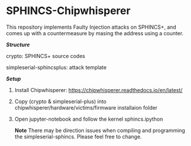 # SPHINCS-Chipwhisperer

This repository implements Faulty Injection attacks on SPHINCS+, and comes up with a countermeasure by masing the address using a counter.  

***Structure***

crypto: SPHINCS+ source codes

simpleserial-sphincsplus: attack template

***Setup***

1. Install Chipwhisperer: https://chipwhisperer.readthedocs.io/en/latest/

2. Copy (crypto & simpleserial-plus) into chipwhisperer/hardware/victims/firmware installaion folder

3. Open jupyter-notebook and follow the kernel sphincs.ipython

   **Note** There may be direction issues when compiling and programming the simpleserial-sphincs. Please feel free to change.

